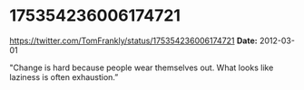 # 175354236006174721
https://twitter.com/TomFrankly/status/175354236006174721
**Date:** 2012-03-01

"Change is hard because people wear themselves out. What looks like laziness is often exhaustion.”
